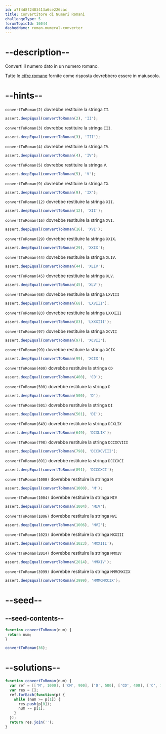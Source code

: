 ```yaml
---
id: a7f4d8f2483413a6ce226cac
title: Convertitore di Numeri Romani
challengeType: 5
forumTopicId: 16044
dashedName: roman-numeral-converter
---
```


# --description--

Converti il numero dato in un numero romano.

Tutte le [cifre romane](http://www.mathsisfun.com/roman-numerals.html) fornite come risposta dovrebbero essere in maiuscolo.

# --hints--

`convertToRoman(2)` dovrebbe restituire la stringa `II`.

```js
assert.deepEqual(convertToRoman(2), 'II');
```

`convertToRoman(3)` dovrebbe restituire la stringa `III`.

```js
assert.deepEqual(convertToRoman(3), 'III');
```

`convertToRoman(4)` dovrebbe restituire la stringa `IV`.

```js
assert.deepEqual(convertToRoman(4), 'IV');
```

`convertToRoman(5)` dovrebbe restituire la stringa `V`.

```js
assert.deepEqual(convertToRoman(5), 'V');
```

`convertToRoman(9)` dovrebbe restituire la stringa `IX`.

```js
assert.deepEqual(convertToRoman(9), 'IX');
```

`convertToRoman(12)` dovrebbe restituire la stringa `XII`.

```js
assert.deepEqual(convertToRoman(12), 'XII');
```

`convertToRoman(16)` dovrebbe restituire la stringa `XVI`.

```js
assert.deepEqual(convertToRoman(16), 'XVI');
```

`convertToRoman(29)` dovrebbe restituire la stringa `XXIX`.

```js
assert.deepEqual(convertToRoman(29), 'XXIX');
```

`convertToRoman(44)` dovrebbe restituire la stringa `XLIV`.

```js
assert.deepEqual(convertToRoman(44), 'XLIV');
```

`convertToRoman(45)` dovrebbe restituire la stringa `XLV`.

```js
assert.deepEqual(convertToRoman(45), 'XLV');
```

`convertToRoman(68)` dovrebbe restituire la stringa `LXVIII`

```js
assert.deepEqual(convertToRoman(68), 'LXVIII');
```

`convertToRoman(83)` dovrebbe restituire la stringa `LXXXIII`

```js
assert.deepEqual(convertToRoman(83), 'LXXXIII');
```

`convertToRoman(97)` dovrebbe restituire la stringa `XCVII`

```js
assert.deepEqual(convertToRoman(97), 'XCVII');
```

`convertToRoman(99)` dovrebbe restituire la stringa `XCIX`

```js
assert.deepEqual(convertToRoman(99), 'XCIX');
```

`convertToRoman(400)` dovrebbe restituire la stringa `CD`

```js
assert.deepEqual(convertToRoman(400), 'CD');
```

`convertToRoman(500)` dovrebbe restituire la stringa `D`

```js
assert.deepEqual(convertToRoman(500), 'D');
```

`convertToRoman(501)` dovrebbe restituire la stringa `DI`

```js
assert.deepEqual(convertToRoman(501), 'DI');
```

`convertToRoman(649)` dovrebbe restituire la stringa `DCXLIX`

```js
assert.deepEqual(convertToRoman(649), 'DCXLIX');
```

`convertToRoman(798)` dovrebbe restituire la stringa `DCCXCVIII`

```js
assert.deepEqual(convertToRoman(798), 'DCCXCVIII');
```

`convertToRoman(891)` dovrebbe restituire la stringa `DCCCXCI`

```js
assert.deepEqual(convertToRoman(891), 'DCCCXCI');
```

`convertToRoman(1000)` dovrebbe restituire la stringa `M`

```js
assert.deepEqual(convertToRoman(1000), 'M');
```

`convertToRoman(1004)` dovrebbe restituire la stringa `MIV`

```js
assert.deepEqual(convertToRoman(1004), 'MIV');
```

`convertToRoman(1006)` dovrebbe restituire la stringa `MVI`

```js
assert.deepEqual(convertToRoman(1006), 'MVI');
```

`convertToRoman(1023)` dovrebbe restituire la stringa `MXXIII`

```js
assert.deepEqual(convertToRoman(1023), 'MXXIII');
```

`convertToRoman(2014)` dovrebbe restituire la stringa `MMXIV`

```js
assert.deepEqual(convertToRoman(2014), 'MMXIV');
```

`convertToRoman(3999)` dovrebbe restituire la stringa `MMMCMXCIX`

```js
assert.deepEqual(convertToRoman(3999), 'MMMCMXCIX');
```

# --seed--

## --seed-contents--

```js
function convertToRoman(num) {
 return num;
}

convertToRoman(36);
```

# --solutions--

```js
function convertToRoman(num) {
  var ref = [['M', 1000], ['CM', 900], ['D', 500], ['CD', 400], ['C', 100], ['XC', 90], ['L', 50], ['XL', 40], ['X', 10], ['IX', 9], ['V', 5], ['IV', 4], ['I', 1]];
  var res = [];
  ref.forEach(function(p) {
    while (num >= p[1]) {
      res.push(p[0]);
      num -= p[1];
    }
  });
  return res.join('');
}
```
